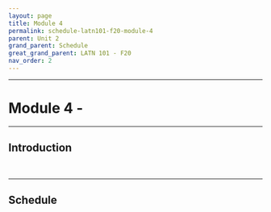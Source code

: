 ```yaml
---
layout: page
title: Module 4
permalink: schedule-latn101-f20-module-4
parent: Unit 2
grand_parent: Schedule
great_grand_parent: LATN 101 - F20
nav_order: 2
---
```

***

# Module 4 - 

***

## Introduction
&nbsp;  


***

## Schedule
&nbsp;
